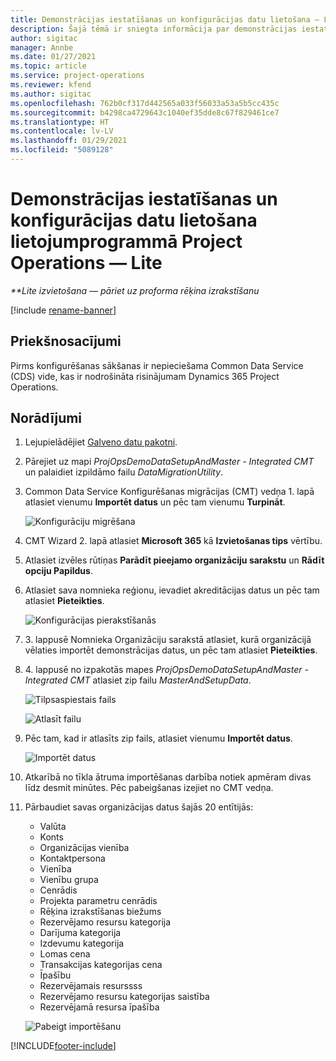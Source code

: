 ```yaml
---
title: Demonstrācijas iestatīšanas un konfigurācijas datu lietošana — Lite
description: Šajā tēmā ir sniegta informācija par demonstrācijas iestatīšanas un konfigurācijas datu lietošanu programmai Project Operations.
author: sigitac
manager: Annbe
ms.date: 01/27/2021
ms.topic: article
ms.service: project-operations
ms.reviewer: kfend
ms.author: sigitac
ms.openlocfilehash: 762b0cf317d442565a033f56033a53a5b5cc435c
ms.sourcegitcommit: b4298ca4729643c1040ef35dde8c67f829461ce7
ms.translationtype: HT
ms.contentlocale: lv-LV
ms.lasthandoff: 01/29/2021
ms.locfileid: "5089128"
---
```

# <a name="apply-demo-setup-and-configuration-data-for-project-operations---lite"></a>Demonstrācijas iestatīšanas un konfigurācijas datu lietošana lietojumprogrammā Project Operations — Lite 

_**Lite izvietošana — pāriet uz proforma rēķina izrakstīšanu_

[!include [rename-banner](~/includes/cc-data-platform-banner.md)]

## <a name="prerequisites"></a>Priekšnosacījumi

Pirms konfigurēšanas sākšanas ir nepieciešama Common Data Service (CDS) vide, kas ir nodrošināta risinājumam Dynamics 365 Project Operations.


## <a name="instructions"></a>Norādījumi

1. Lejupielādējiet [Galveno datu pakotni](https://download.microsoft.com/download/3/4/1/341bf279-a64f-4baa-af31-ce624859b518/ProjOpsSampleSetupData%20-%20CE%20only%20CMT.zip). 
2. Pārejiet uz mapi *ProjOpsDemoDataSetupAndMaster - Integrated CMT* un palaidiet izpildāmo failu *DataMigrationUtility*.
3. Common Data Service Konfigurēšanas migrācijas (CMT) vedņa 1. lapā atlasiet vienumu **Importēt datus** un pēc tam vienumu **Turpināt**.

    ![Konfigurāciju migrēšana](./media/1ConfigurationMigration.png)

4. CMT Wizard 2. lapā atlasiet **Microsoft 365** kā **Izvietošanas tips** vērtību.
5. Atlasiet izvēles rūtiņas **Parādīt pieejamo organizāciju sarakstu** un **Rādīt opciju Papildus**.
6. Atlasiet sava nomnieka reģionu, ievadiet akreditācijas datus un pēc tam atlasiet **Pieteikties**.

   ![Konfigurācijas pierakstīšanās](./media/2ConfigurationSignin.png)

7. 3. lappusē Nomnieka Organizāciju sarakstā atlasiet, kurā organizācijā vēlaties importēt demonstrācijas datus, un pēc tam atlasiet **Pieteikties**.
8. 4. lappusē no izpakotās mapes *ProjOpsDemoDataSetupAndMaster - Integrated CMT* atlasiet zip failu *MasterAndSetupData*.

   ![Tilpsaspiestais fails](./media/3ZipFile.png)

   ![Atlasīt failu](./media/4SelectAFile.png)

9. Pēc tam, kad ir atlasīts zip fails, atlasiet vienumu **Importēt datus**.

   ![Importēt datus](./media/5ImportData.png)

10. Atkarībā no tīkla ātruma importēšanas darbība notiek apmēram divas līdz desmit minūtes. Pēc pabeigšanas izejiet no CMT vedņa. 
11. Pārbaudiet savas organizācijas datus šajās 20 entītijās:

    -   Valūta
    -   Konts
    -   Organizācijas vienība
    -   Kontaktpersona
    -   Vienība
    -   Vienību grupa
    -   Cenrādis
    -   Projekta parametru cenrādis 
    -   Rēķina izrakstīšanas biežums
    -   Rezervējamo resursu kategorija
    -   Darījuma kategorija
    -   Izdevumu kategorija
    -   Lomas cena
    -   Transakcijas kategorijas cena
    -   Īpašību
    -   Rezervējamais resurssss
    -   Rezervējamo resursu kategorijas saistība
    -   Rezervējamā resursa īpašība

    ![Pabeigt importēšanu](./media/6CompleteImport.png)


[!INCLUDE[footer-include](../includes/footer-banner.md)]
